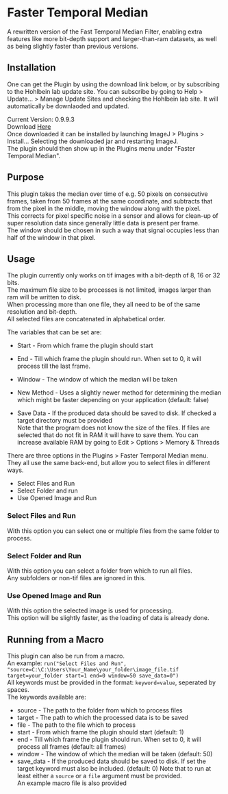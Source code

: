 # Faster Temporal Median
A rewritten version of the Fast Temporal Median Filter, enabling extra features like more bit-depth support and larger-than-ram datasets, as well as being slightly faster than previous versions.

## Installation
One can get the Plugin by using the download link below, or by subscribing to the Hohlbein lab update site.
You can subscribe by going to Help > Update... > Manage Update Sites and checking the Hohlbein lab site.
It will automatically be downlaoded and updated.

Current Version: 0.9.9.3  
Download [Here](https://github.com/HohlbeinLab/FTM2/releases/latest)  
Once downloaded it can be installed by launching ImageJ > Plugins > Install... Selecting the downloaded jar and restarting ImageJ.  
The plugin should then show up in the Plugins menu under "Faster Temporal Median".  


## Purpose
This plugin takes the median over time of e.g. 50 pixels on consecutive frames, taken from 50 frames at the same coordinate, and subtracts that from the pixel in the middle, moving the window along with the pixel.  
This corrects for pixel specific noise in a sensor and allows for clean-up of super resolution data since generally little data is present per frame.  
The window should be chosen in such a way that signal occupies less than half of the window in that pixel.  

## Usage

The plugin currently only works on tif images with a bit-depth of 8, 16 or 32 bits.  
The maximum file size to be processes is not limited, images larger than ram will be written to disk.  
When processing more than one file, they all need to be of the same resolution and bit-depth.  
All selected files are concatenated in alphabetical order.  

The variables that can be set are:  
* Start - From which frame the plugin should start  
* End - Till which frame the plugin should run. When set to 0, it will process till the last frame.
* Window - The window of which the median will be taken   

* New Method - Uses a slightly newer method for determining the median which might be faster depending on your application (default: false)<br>
* Save Data - If the produced data should be saved to disk. If checked a target directory must be provided  
    Note that the program does not know the size of the files. If files are selected that do not fit in RAM
    it will have to save them.
    You can increase available RAM by going to Edit > Options > Memory & Threads  

There are three options in the Plugins > Faster Temporal Median menu.  
They all use the same back-end, but allow you to select files in different ways.  
* Select Files and Run  
* Select Folder and run  
* Use Opened Image and Run  

### Select Files and Run
With this option you can select one or multiple files from the same folder to process.  

### Select Folder and Run
With this option you can select a folder from which to run all files.  
Any subfolders or non-tif files are ignored in this.  

### Use Opened Image and Run
With this option the selected image is used for processing.  
This option will be slightly faster, as the loading of data is already done.  

## Running from a Macro
This plugin can also be run from a macro.  
An example: `run("Select Files and Run", "source=C:\C:\Users\Your_Name\your_folder\image_file.tif target=your_folder start=1 end=0 window=50 save_data=0")`  
All keywords must be provided in the format: `keyword=value`, seperated by spaces.  
The keywords available are:  
* source - The path to the folder from which to process files
* target - The path to which the processed data is to be saved
* file - The path to the file which to process
* start - From which frame the plugin should start (default: 1)
* end - Till which frame the plugin should run. When set to 0, it will process all frames (default: all frames)
* window - The window of which the median will be taken (default: 50)
* save_data - If the produced data should be saved to disk. If set the target keyword must also be included. (default: 0)
Note that to run at least either a `source` or a `file` argument must be provided.  
An example macro file is also provided

